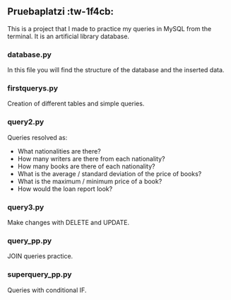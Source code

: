 ## Pruebaplatzi :tw-1f4cb: 
This is a project that I made to practice my queries in MySQL from the terminal.
It is an artificial library database.

### database.py
In this file you will find the structure of the database and the inserted data.

### firstquerys.py
Creation of different tables and simple queries.

### query2.py
Queries resolved as:
- What nationalities are there?
- How many writers are there from each nationality?
- How many books are there of each nationality?
- What is the average / standard deviation of the price of books?
- What is the maximum / minimum price of a book?
- How would the loan report look?

### query3.py
Make changes with DELETE and UPDATE.

### query_pp.py
JOIN queries practice.

### superquery_pp.py
Queries with conditional IF.
